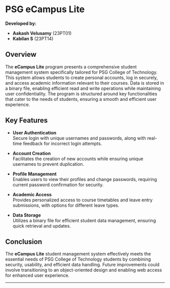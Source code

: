 # PSG eCampus Lite

**Developed by:**
- **Aakash Velusamy** (23PT01)
- **Kabilan S** (23PT14)

## Overview
The **eCampus Lite** program presents a comprehensive student management system specifically tailored for PSG College of Technology. This system allows students to create personal accounts, log in securely, and access academic information relevant to their courses. Data is stored in a binary file, enabling efficient read and write operations while maintaining user confidentiality. The program is structured around key functionalities that cater to the needs of students, ensuring a smooth and efficient user experience.

## Key Features
- **User Authentication**  
  Secure login with unique usernames and passwords, along with real-time feedback for incorrect login attempts.

- **Account Creation**  
  Facilitates the creation of new accounts while ensuring unique usernames to prevent duplication.

- **Profile Management**  
  Enables users to view their profiles and change passwords, requiring current password confirmation for security.

- **Academic Access**  
  Provides personalized access to course timetables and leave entry submissions, with options for different leave types.

- **Data Storage**  
  Utilizes a binary file for efficient student data management, ensuring quick retrieval and updates.

## Conclusion
The **eCampus Lite** student management system effectively meets the essential needs of PSG College of Technology students by combining security, usability, and efficient data handling. Future improvements could involve transitioning to an object-oriented design and enabling web access for enhanced user experience.

---
